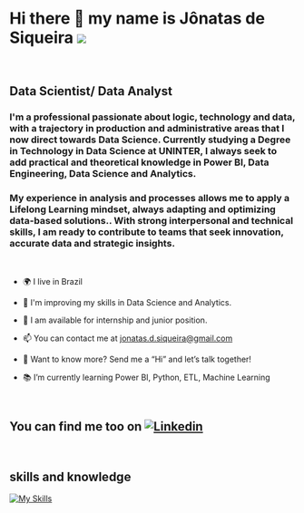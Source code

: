 # Hi there 👋 my name is Jônatas de Siqueira  ![](https://user-images.githubusercontent.com/18350557/176309783-0785949b-9127-417c-8b55-ab5a4333674e.gif) 
<br>

## Data Scientist/ Data Analyst


### I'm a professional passionate about logic, technology and data, with a trajectory in production and administrative areas that I now direct towards Data Science. Currently studying a Degree in Technology in Data Science at UNINTER, I always seek to add practical and theoretical knowledge in Power BI, Data Engineering, Data Science and Analytics.

### My experience in analysis and processes allows me to apply a Lifelong Learning mindset, always adapting and optimizing data-based solutions.. With strong interpersonal and technical skills, I am ready to contribute to teams that seek innovation, accurate data and strategic insights.

<br>

* 🌍 I live in Brazil

* 🧠 I'm improving my skills in Data Science and Analytics.

* 🤝 I am available for internship and junior position.

* 📫 You can contact me at [jonatas.d.siqueira@gmail.com](jonatas.d.siqueira@gmail.com)

* 💬 Want to know more? Send me a “Hi” and let’s talk together!
 
* 📚 I’m currently learning Power BI, Python, ETL, Machine Learning
  
<br>

## You can find me too on   [![Linkedin](https://img.shields.io/badge/LinkedIn-0077B5?style=for-the-badge&logo=linkedin&logoColor=white)](https://www.linkedin.com/in/jonatas23siqueira)

<br>
  
  ## skills and knowledge
  [![My Skills](https://skillicons.dev/icons?i=py,r,vscode,js,html,css,ts,anaconda,docker,cloudflare,figma,matlab,mongodb,nodejs,notion,angular,obsidian,postman,eclipse,java,visualstudio,sketchup,wordpress)](https://skillicons.dev)
<br>
<br>
 
